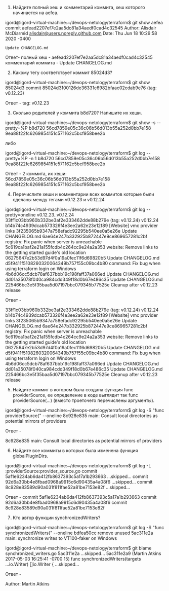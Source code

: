 1) Найдите полный хеш и комментарий коммита, хеш которого начинается на aefea.

igord@igord-virtual-machine:~/devops-netology/terraform$ git show aefea
commit aefead2207ef7e2aa5dc81a34aedf0cad4c32545
Author: Alisdair McDiarmid <alisdair@users.noreply.github.com>
Date:   Thu Jun 18 10:29:58 2020 -0400

    Update CHANGELOG.md


Ответ-
полный хеш - aefead2207ef7e2aa5dc81a34aedf0cad4c32545
комментарий коммита - Update CHANGELOG.md


2) Какому тегу соответствует коммит 85024d3?

igord@igord-virtual-machine:~/devops-netology/terraform$ git show 85024d3
commit 85024d3100126de36331c6982bfaac02cdab9e76 (tag: v0.12.23)


Ответ - tag: v0.12.23

3) Сколько родителей у коммита b8d720? Напишите их хеши.

igord@igord-virtual-machine:~/devops-netology/terraform$ git show -s --pretty=%P b8d720
56cd7859e05c36c06b56d013b55a252d0bb7e158 9ea88f22fc6269854151c571162c5bcf958bee2b

либо

igord@igord-virtual-machine:~/devops-netology/terraform$ git log --pretty=%P -n 1 b8d720
56cd7859e05c36c06b56d013b55a252d0bb7e158 9ea88f22fc6269854151c571162c5bcf958bee2b


Ответ - 2 коммита, их хеши:
56cd7859e05c36c06b56d013b55a252d0bb7e158 
9ea88f22fc6269854151c571162c5bcf958bee2b

4) Перечислите хеши и комментарии всех коммитов которые были сделаны между тегами v0.12.23 и v0.12.24

igord@igord-virtual-machine:~/devops-netology/terraform$ git log --pretty=oneline v0.12.23..v0.12.24
33ff1c03bb960b332be3af2e333462dde88b279e (tag: v0.12.24) v0.12.24
b14b74c4939dcab573326f4e3ee2a62e23e12f89 [Website] vmc provider links
3f235065b9347a758efadc92295b540ee0a5e26e Update CHANGELOG.md
6ae64e247b332925b872447e9ce869657281c2bf registry: Fix panic when server is unreachable
5c619ca1baf2e21a155fcdb4c264cc9e24a2a353 website: Remove links to the getting started guide's old location
06275647e2b53d97d4f0a19a0fec11f6d69820b5 Update CHANGELOG.md
d5f9411f5108260320064349b757f55c09bc4b80 command: Fix bug when using terraform login on Windows
4b6d06cc5dcb78af637bbb19c198faff37a066ed Update CHANGELOG.md
dd01a35078f040ca984cdd349f18d0b67e486c35 Update CHANGELOG.md
225466bc3e5f35baa5d07197bbc079345b77525e Cleanup after v0.12.23 release


Ответ - 

33ff1c03bb960b332be3af2e333462dde88b279e (tag: v0.12.24) v0.12.24
b14b74c4939dcab573326f4e3ee2a62e23e12f89 [Website] vmc provider links
3f235065b9347a758efadc92295b540ee0a5e26e Update CHANGELOG.md
6ae64e247b332925b872447e9ce869657281c2bf registry: Fix panic when server is unreachable
5c619ca1baf2e21a155fcdb4c264cc9e24a2a353 website: Remove links to the getting started guide's old location
06275647e2b53d97d4f0a19a0fec11f6d69820b5 Update CHANGELOG.md
d5f9411f5108260320064349b757f55c09bc4b80 command: Fix bug when using terraform login on Windows
4b6d06cc5dcb78af637bbb19c198faff37a066ed Update CHANGELOG.md
dd01a35078f040ca984cdd349f18d0b67e486c35 Update CHANGELOG.md
225466bc3e5f35baa5d07197bbc079345b77525e Cleanup after v0.12.23 release

5) Найдите коммит в котором была создана функция func providerSource, 
ее определение в коде выглядит так func providerSource(...) (вместо троеточего перечислены аргументы).

igord@igord-virtual-machine:~/devops-netology/terraform$ git log -S "func providerSource(" --oneline
8c928e835 main: Consult local directories as potential mirrors of providers


Ответ -

8c928e835 main: Consult local directories as potential mirrors of providers

6) Найдите все коммиты в которых была изменена функция globalPluginDirs.

igord@igord-virtual-machine:~/devops-netology/terraform$ git log -L :providerSource:provider_source.go 
commit 5af1e6234ab6da412fb8637393c5a17a1b293663
...skipped...
commit 92d6a30bb4e8fbad0968a9915c6d90435a4a08f6
...skipped...
commit 8c928e83589d90a031f811fae52a81be7153e82f
...skipped...


Ответ -
commit 5af1e6234ab6da412fb8637393c5a17a1b293663
commit 92d6a30bb4e8fbad0968a9915c6d90435a4a08f6
commit 8c928e83589d90a031f811fae52a81be7153e82f


7) Кто автор функции synchronizedWriters?

igord@igord-virtual-machine:~/devops-netology/terraform$ git log -S "func synchronizedWriters(" --oneline
bdfea50cc remove unused
5ac311e2a main: synchronize writes to VT100-faker on Windows

igord@igord-virtual-machine:~/devops-netology/terraform$ git blame synchronized_writers.go 5ac311e2a
...skipped...
5ac311e2a9 (Martin Atkins 2017-05-03 16:25:41 -0700 15) func synchronizedWriters(targets ...io.Writer) []io.Writer {
...skipped...


Ответ -

Author: Martin Atkins 

















